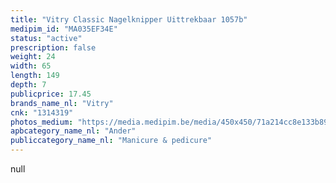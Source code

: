 ```yaml
---
title: "Vitry Classic Nagelknipper Uittrekbaar 1057b"
medipim_id: "MA035EF34E"
status: "active"
prescription: false
weight: 24
width: 65
length: 149
depth: 7
publicprice: 17.45
brands_name_nl: "Vitry"
cnk: "1314319"
photos_medium: "https://media.medipim.be/media/450x450/71a214cc8e133b89381c2c5ea03cf4fd4c882964.jpg"
apbcategory_name_nl: "Ander"
publiccategory_name_nl: "Manicure & pedicure"
---
```

null
